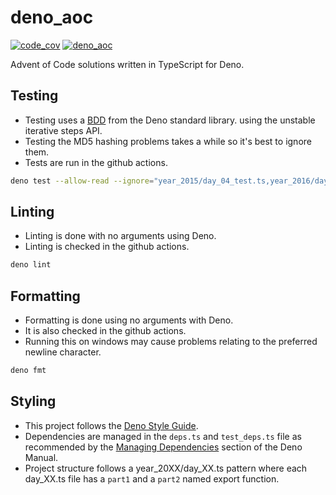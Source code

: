 # deno_aoc

[![code_cov](https://codecov.io/gh/N8Brooks/deno_aoc/branch/main/graph/badge.svg?token=7S2WQSKUVD)](https://codecov.io/gh/N8Brooks/deno_aoc)
[![deno_aoc](https://github.com/N8Brooks/deno_aoc/actions/workflows/deno_aoc.yaml/badge.svg)](https://github.com/N8Brooks/deno_aoc/actions/workflows/deno_aoc.yaml)

Advent of Code solutions written in TypeScript for Deno.

## Testing

- Testing uses a
  [BDD](https://deno.land/std@0.147.0/testing#behavior-driven-development) from
  the Deno standard library. using the unstable iterative steps API.
- Testing the MD5 hashing problems takes a while so it's best to ignore them.
- Tests are run in the github actions.

```bash
deno test --allow-read --ignore="year_2015/day_04_test.ts,year_2016/day_05_test.ts,year_2016/day_14_test.ts"
```

## Linting

- Linting is done with no arguments using Deno.
- Linting is checked in the github actions.

```bash
deno lint
```

## Formatting

- Formatting is done using no arguments with Deno.
- It is also checked in the github actions.
- Running this on windows may cause problems relating to the preferred newline
  character.

```bash
deno fmt
```

## Styling

- This project follows the
  [Deno Style Guide](https://deno.land/manual/contributing/style_guide).
- Dependencies are managed in the `deps.ts` and `test_deps.ts` file as
  recommended by the
  [Managing Dependencies](https://deno.land/manual@v1.16.4/examples/manage_dependencies)
  section of the Deno Manual.
- Project structure follows a year_20XX/day_XX.ts pattern where each day_XX.ts
  file has a `part1` and a `part2` named export function.
